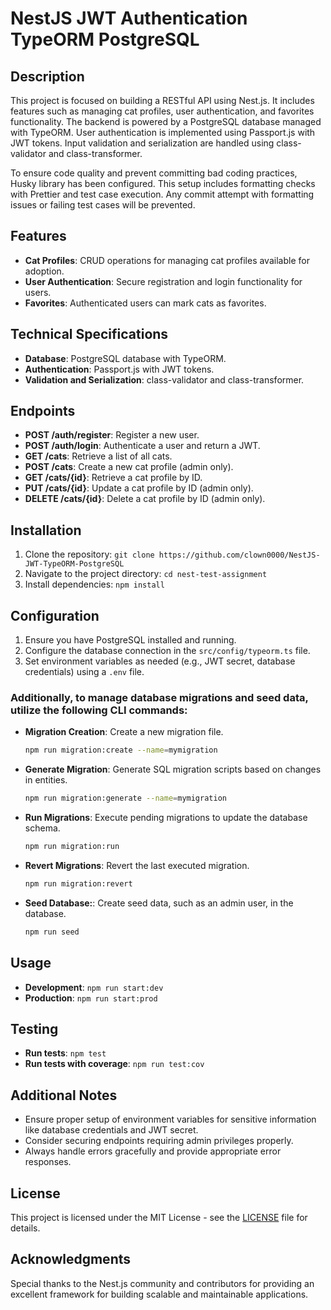 # NestJS JWT Authentication TypeORM PostgreSQL

## Description
This project is focused on building a RESTful API using Nest.js. It includes features such as managing cat profiles, user authentication, and favorites functionality. The backend is powered by a PostgreSQL database managed with TypeORM. User authentication is implemented using Passport.js with JWT tokens. Input validation and serialization are handled using class-validator and class-transformer.

To ensure code quality and prevent committing bad coding practices, Husky library has been configured. This setup includes formatting checks with Prettier and test case execution. Any commit attempt with formatting issues or failing test cases will be prevented.

## Features
- **Cat Profiles**: CRUD operations for managing cat profiles available for adoption.
- **User Authentication**: Secure registration and login functionality for users.
- **Favorites**: Authenticated users can mark cats as favorites.

## Technical Specifications
- **Database**: PostgreSQL database with TypeORM.
- **Authentication**: Passport.js with JWT tokens.
- **Validation and Serialization**: class-validator and class-transformer.

## Endpoints

- **POST /auth/register**: Register a new user.
- **POST /auth/login**: Authenticate a user and return a JWT.
- **GET /cats**: Retrieve a list of all cats.
- **POST /cats**: Create a new cat profile (admin only).
- **GET /cats/{id}**: Retrieve a cat profile by ID.
- **PUT /cats/{id}**: Update a cat profile by ID (admin only).
- **DELETE /cats/{id}**: Delete a cat profile by ID (admin only).

## Installation
1. Clone the repository: `git clone https://github.com/clown0000/NestJS-JWT-TypeORM-PostgreSQL`
2. Navigate to the project directory: `cd nest-test-assignment`
3. Install dependencies: `npm install`

## Configuration
1. Ensure you have PostgreSQL installed and running.
2. Configure the database connection in the `src/config/typeorm.ts` file.
3. Set environment variables as needed (e.g., JWT secret, database credentials) using a `.env` file.

### Additionally, to manage database migrations and seed data, utilize the following CLI commands:
- **Migration Creation**: Create a new migration file.
  ```bash
  npm run migration:create --name=mymigration
- **Generate Migration**: Generate SQL migration scripts based on changes in entities.
  ```bash
  npm run migration:generate --name=mymigration
- **Run Migrations**: Execute pending migrations to update the database schema.
  ```bash
  npm run migration:run
- **Revert Migrations**: Revert the last executed migration.
  ```bash
  npm run migration:revert
- **Seed Database:**: Create seed data, such as an admin user, in the database.
  ```bash
  npm run seed

## Usage
- **Development**: `npm run start:dev`
- **Production**: `npm run start:prod`

## Testing
- **Run tests**: `npm test`
- **Run tests with coverage**: `npm run test:cov`

## Additional Notes
- Ensure proper setup of environment variables for sensitive information like database credentials and JWT secret.
- Consider securing endpoints requiring admin privileges properly.
- Always handle errors gracefully and provide appropriate error responses.

## License
This project is licensed under the MIT License - see the [LICENSE](LICENSE) file for details.

## Acknowledgments
Special thanks to the Nest.js community and contributors for providing an excellent framework for building scalable and maintainable applications.
